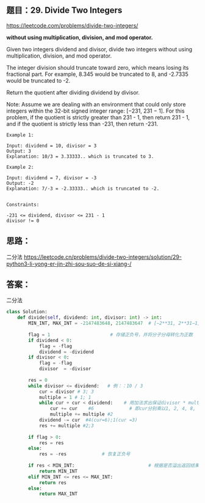 ## 题目：29. Divide Two Integers

https://leetcode.com/problems/divide-two-integers/

**without using multiplication, division, and mod operator.**

Given two integers dividend and divisor, divide two integers without using multiplication, division, and mod operator.

The integer division should truncate toward zero, which means losing its fractional part. For example, 8.345 would be truncated to 8, and -2.7335 would be truncated to -2.

Return the quotient after dividing dividend by divisor.

Note: Assume we are dealing with an environment that could only store integers within the 32-bit signed integer range: [−231, 231 − 1]. For this problem, if the quotient is strictly greater than 231 - 1, then return 231 - 1, and if the quotient is strictly less than -231, then return -231.
```
Example 1:

Input: dividend = 10, divisor = 3
Output: 3
Explanation: 10/3 = 3.33333.. which is truncated to 3.

Example 2:

Input: dividend = 7, divisor = -3
Output: -2
Explanation: 7/-3 = -2.33333.. which is truncated to -2.
 

Constraints:

-231 <= dividend, divisor <= 231 - 1
divisor != 0
```
## 思路：
二分法
https://leetcode.cn/problems/divide-two-integers/solution/29-python3-li-yong-er-jin-zhi-sou-suo-de-si-xiang-/


## 答案：
二分法
```python
class Solution:
    def divide(self, dividend: int, divisor: int) -> int:
        MIN_INT, MAX_INT = -2147483648, 2147483647  # [−2**31, 2**31−1]
        
        flag = 1                      # 存储正负号，并将分子分母转化为正数
        if dividend < 0: 
            flag = -flag
            dividend = -dividend
        if divisor < 0: 
            flag = -flag
            divisor  = -divisor 
        
        res = 0
        while divisor <= dividend:   # 例：：10 / 3 
            cur = divisor # 3; 3
            multiple = 1 # 1; 1
            while cur + cur < dividend:    # 用加法求出保证divisor * multiple <= dividend的最大multiple
                cur += cur    #6             # 即cur分别乘以1, 2, 4, 8, 16...2^n，即二进制搜索
                multiple += multiple #2
            dividend -= cur  #4(cur=6);1(cur =3)
            res += multiple #2;3
            
        if flag > 0:
            res = res  
        else:
            res = -res             # 恢复正负号
        
        if res < MIN_INT:                           # 根据是否溢出返回结果
            return MIN_INT
        elif MIN_INT <= res <= MAX_INT:
            return res
        else:
            return MAX_INT

```
